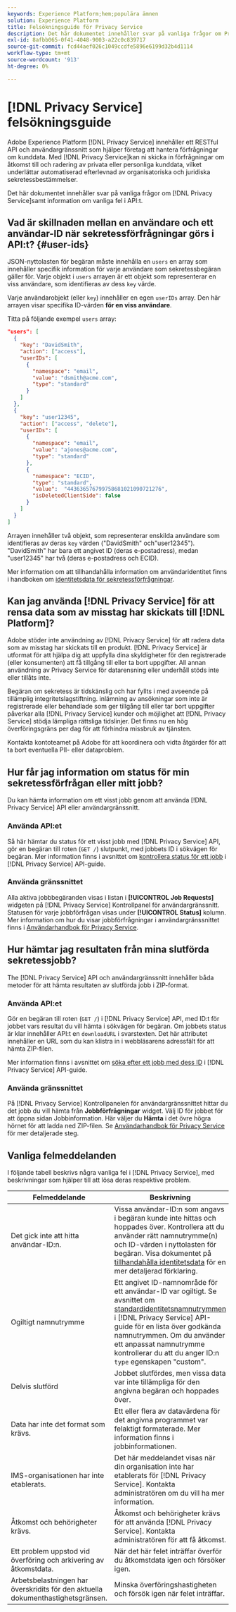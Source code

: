 ```yaml
---
keywords: Experience Platform;hem;populära ämnen
solution: Experience Platform
title: Felsökningsguide för Privacy Service
description: Det här dokumentet innehåller svar på vanliga frågor om Privacy Service samt information om vanliga fel i API:t.
exl-id: 8afbb065-0f41-4048-9003-a22c0c839717
source-git-commit: fcd44aef026c1049ccdfe5896e6199d32b4d1114
workflow-type: tm+mt
source-wordcount: '913'
ht-degree: 0%

---
```


# [!DNL Privacy Service] felsökningsguide

Adobe Experience Platform [!DNL Privacy Service] innehåller ett RESTful API och användargränssnitt som hjälper företag att hantera förfrågningar om kunddata. Med [!DNL Privacy Service]kan ni skicka in förfrågningar om åtkomst till och radering av privata eller personliga kunddata, vilket underlättar automatiserad efterlevnad av organisatoriska och juridiska sekretessbestämmelser.

Det här dokumentet innehåller svar på vanliga frågor om [!DNL Privacy Service]samt information om vanliga fel i API:t.

## Vad är skillnaden mellan en användare och ett användar-ID när sekretessförfrågningar görs i API:t? {#user-ids}

JSON-nyttolasten för begäran måste innehålla en `users` en array som innehåller specifik information för varje användare som sekretessbegäran gäller för. Varje objekt i `users` arrayen är ett objekt som representerar en viss användare, som identifieras av dess `key` värde.

Varje användarobjekt (eller `key`) innehåller en egen `userIDs` array. Den här arrayen visar specifika ID-värden **för en viss användare**.

Titta på följande exempel `users` array:

```json
"users": [
  {
    "key": "DavidSmith",
    "action": ["access"],
    "userIDs": [
      {
        "namespace": "email",
        "value": "dsmith@acme.com",
        "type": "standard"
      }
    ]
  },
  {
    "key": "user12345",
    "action": ["access", "delete"],
    "userIDs": [
      {
        "namespace": "email",
        "value": "ajones@acme.com",
        "type": "standard"
      },
      {
        "namespace": "ECID",
        "type": "standard",
        "value":  "443636576799758681021090721276",
        "isDeletedClientSide": false
      }
    ]
  }
]
```

Arrayen innehåller två objekt, som representerar enskilda användare som identifieras av deras `key` värden (&quot;DavidSmith&quot; och&quot;user12345&quot;). &quot;DavidSmith&quot; har bara ett angivet ID (deras e-postadress), medan &quot;user12345&quot; har två (deras e-postadress och ECID).

Mer information om att tillhandahålla information om användaridentitet finns i handboken om [identitetsdata för sekretessförfrågningar](identity-data.md).


## Kan jag använda [!DNL Privacy Service] för att rensa data som av misstag har skickats till [!DNL Platform]?

Adobe stöder inte användning av [!DNL Privacy Service] för att radera data som av misstag har skickats till en produkt. [!DNL Privacy Service] är utformat för att hjälpa dig att uppfylla dina skyldigheter för den registrerade (eller konsumenten) att få tillgång till eller ta bort uppgifter. All annan användning av Privacy Service för datarensning eller underhåll stöds inte eller tillåts inte.

Begäran om sekretess är tidskänslig och har fyllts i med avseende på tillämplig integritetslagstiftning. inlämning av ansökningar som inte är registrerade eller behandlade som ger tillgång till eller tar bort uppgifter påverkar alla [!DNL Privacy Service] kunder och möjlighet att [!DNL Privacy Service] stödja lämpliga rättsliga tidslinjer. Det finns nu en hög överföringsgräns per dag för att förhindra missbruk av tjänsten.

Kontakta kontoteamet på Adobe för att koordinera och vidta åtgärder för att ta bort eventuella PII- eller dataproblem.

## Hur får jag information om status för min sekretessförfrågan eller mitt jobb?

Du kan hämta information om ett visst jobb genom att använda [!DNL Privacy Service] API eller användargränssnitt.

### Använda API:et

Så här hämtar du status för ett visst jobb med [!DNL Privacy Service] API, gör en begäran till roten (`GET /`) slutpunkt, med jobbets ID i sökvägen för begäran. Mer information finns i avsnittet om [kontrollera status för ett jobb](api/privacy-jobs.md#check-the-status-of-a-job) i [!DNL Privacy Service] API-guide.

### Använda gränssnittet

Alla aktiva jobbbegäranden visas i listan i **[!UICONTROL Job Requests]** widgeten på [!DNL Privacy Service] Kontrollpanel för användargränssnitt. Statusen för varje jobbförfrågan visas under **[!UICONTROL Status]** kolumn. Mer information om hur du visar jobbförfrågningar i användargränssnittet finns i [Användarhandbok för Privacy Service](ui/user-guide.md).

## Hur hämtar jag resultaten från mina slutförda sekretessjobb?

The [!DNL Privacy Service] API och användargränssnitt innehåller båda metoder för att hämta resultaten av slutförda jobb i ZIP-format.

### Använda API:et

Gör en begäran till roten (`GET /`) i [!DNL Privacy Service] API, med ID:t för jobbet vars resultat du vill hämta i sökvägen för begäran. Om jobbets status är klar innehåller API:t en `downloadURL` i svarstexten. Det här attributet innehåller en URL som du kan klistra in i webbläsarens adressfält för att hämta ZIP-filen.

Mer information finns i avsnittet om [söka efter ett jobb med dess ID](api/privacy-jobs.md#check-the-status-of-a-job) i [!DNL Privacy Service] API-guide.

### Använda gränssnittet

På [!DNL Privacy Service] Kontrollpanelen för användargränssnittet hittar du det jobb du vill hämta från **Jobbförfrågningar** widget. Välj ID för jobbet för att öppna sidan Jobbinformation. Här väljer du **Hämta** i det övre högra hörnet för att ladda ned ZIP-filen. Se [Användarhandbok för Privacy Service](ui/user-guide.md) för mer detaljerade steg.

## Vanliga felmeddelanden

I följande tabell beskrivs några vanliga fel i [!DNL Privacy Service], med beskrivningar som hjälper till att lösa deras respektive problem.

| Felmeddelande | Beskrivning |
| --- | --- |
| Det gick inte att hitta användar-ID:n. | Vissa användar-ID:n som angavs i begäran kunde inte hittas och hoppades över. Kontrollera att du använder rätt namnutrymme(n) och ID-värden i nyttolasten för begäran. Visa dokumentet på [tillhandahålla identitetsdata](./identity-data.md) för en mer detaljerad förklaring. |
| Ogiltigt namnutrymme | Ett angivet ID-namnområde för ett användar-ID var ogiltigt. Se avsnittet om [standardidentitetsnamnutrymmen](./api/appendix.md#standard-namespaces) i [!DNL Privacy Service] API-guide för en lista över godkända namnutrymmen. Om du använder ett anpassat namnutrymme kontrollerar du att du anger ID:n `type` egenskapen &quot;custom&quot;. |
| Delvis slutförd | Jobbet slutfördes, men vissa data var inte tillämpliga för den angivna begäran och hoppades över. |
| Data har inte det format som krävs. | Ett eller flera av datavärdena för det angivna programmet var felaktigt formaterade. Mer information finns i jobbinformationen. |
| IMS-organisationen har inte etablerats. | Det här meddelandet visas när din organisation inte har etablerats för [!DNL Privacy Service]. Kontakta administratören om du vill ha mer information. |
| Åtkomst och behörigheter krävs. | Åtkomst och behörigheter krävs för att använda [!DNL Privacy Service]. Kontakta administratören för att få åtkomst. |
| Ett problem uppstod vid överföring och arkivering av åtkomstdata. | När det här felet inträffar överför du åtkomstdata igen och försöker igen. |
| Arbetsbelastningen har överskridits för den aktuella dokumenthastighetsgränsen. | Minska överföringshastigheten och försök igen när felet inträffar. |
